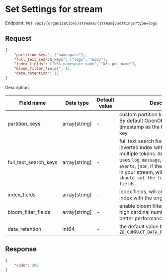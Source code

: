 # Set Settings for stream

Endpoint: `PUT /api/{organization}/streams/{stream}/settings?type=logs`

## Request

```json
{
	"partition_keys": ["namespace"],
	"full_text_search_keys": ["logs", "body"],
	"index_fields": ["k8s_namespace_name", "k8s_pod_name"],
	"bloom_filter_fields": [],
	"data_retention": 15
}
```

Description

| Field name | Data type | Default value | Description |
|------------|-----------|---------------|-------------|
| partition_keys | array[string] | -   | custom partition keys for the stream. By default OpenObserve uses timestamp as the first level partition key |
| full_text_search_keys | array[string] | - | full text search fields, will created inverted index with split the values to multiple tokens. default OpenObserve uses `log`, `message`, `msg`, `content`, `data`, `events`, `json`, if there is no those fields in your stream, will report error: `you should set the full text search fields`. |
| index_fields |  array[string] | - | index fields, will created inverted index with the original value. |
| bloom_filter_fields |  array[string] | - | enable bloom filter for the field, for high cardinal number fields have better performance |
| data_retention | int64 | - | the default value based on `ZO_COMPACT_DATA_RETENTION_DAYS=3650` |

## Response

```json
{
	"code": 200
}
```
